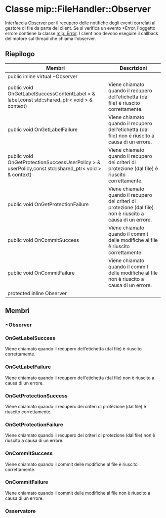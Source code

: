 # <a name="class-mipfilehandlerobserver"></a>Classe mip::FileHandler::Observer 
Interfaccia [Observer](#classmip_1_1_file_handler_1_1_observer) per il recupero delle notifiche degli eventi correlati al gestore di file da parte dei client.
Se si verifica un evento *Error, l'oggetto errore contiene la classe [mip::Error](#classmip_1_1_error). I client non devono eseguire il callback del motore sul thread che chiama l'observer.
## <a name="summary"></a>Riepilogo
 Membri                        | Descrizioni                                
--------------------------------|---------------------------------------------
public inline virtual  ~Observer | 
public void OnGetLabelSuccessContentLabel > & label,const std::shared_ptr< void > & context) | Viene chiamato quando il recupero dell'etichetta (dal file) è riuscito correttamente.
public void OnGetLabelFailure | Viene chiamato quando il recupero dell'etichetta (dal file) non è riuscito a causa di un errore.
public void OnGetProtectionSuccessUserPolicy > & userPolicy,const std::shared_ptr< void > & context) | Viene chiamato quando il recupero dei criteri di protezione (dal file) è riuscito correttamente.
public void OnGetProtectionFailure | Viene chiamato quando il recupero dei criteri di protezione (dal file) non è riuscito a causa di un errore.
public void OnCommitSuccess | Viene chiamato quando il commit delle modifiche al file è riuscito correttamente.
public void OnCommitFailure | Viene chiamato quando il commit delle modifiche al file non è riuscito a causa di un errore.
protected inline  Observer | 
## <a name="members"></a>Membri
### <a name="observer"></a>~Observer
### <a name="ongetlabelsuccess"></a>OnGetLabelSuccess
Viene chiamato quando il recupero dell'etichetta (dal file) è riuscito correttamente.
### <a name="ongetlabelfailure"></a>OnGetLabelFailure
Viene chiamato quando il recupero dell'etichetta (dal file) non è riuscito a causa di un errore.
### <a name="ongetprotectionsuccess"></a>OnGetProtectionSuccess
Viene chiamato quando il recupero dei criteri di protezione (dal file) è riuscito correttamente.
### <a name="ongetprotectionfailure"></a>OnGetProtectionFailure
Viene chiamato quando il recupero dei criteri di protezione (dal file) non è riuscito a causa di un errore.
### <a name="oncommitsuccess"></a>OnCommitSuccess
Viene chiamato quando il commit delle modifiche al file è riuscito correttamente.
### <a name="oncommitfailure"></a>OnCommitFailure
Viene chiamato quando il commit delle modifiche al file non è riuscito a causa di un errore.
### <a name="observer"></a>Osservatore